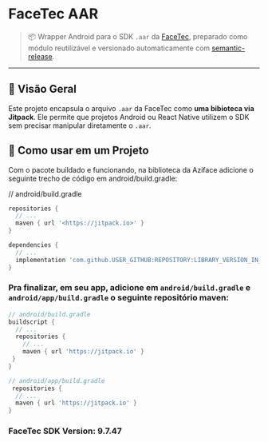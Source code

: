 # FaceTec AAR

> 📦 Wrapper Android para o SDK `.aar` da [FaceTec](https://dev.facetec.com/), preparado como módulo reutilizável e versionado automaticamente com [semantic-release](https://semantic-release.gitbook.io/semantic-release/).

---

## 📘 Visão Geral

Este projeto encapsula o arquivo `.aar` da FaceTec como **uma bibioteca via Jitpack**. Ele permite que projetos Android ou React Native utilizem o SDK sem precisar manipular diretamente o `.aar`.

## 🚀 Como usar em um Projeto

Com o pacote buildado e funcionando, na biblioteca da Aziface adicione o seguinte trecho de código em android/build.gradle:

// android/build.gradle

```groovy
repositories {
  // ...
  maven { url '<https://jitpack.io>' }
}
```

```groovy
dependencies {
  // ...
  implementation 'com.github.USER_GITHUB:REPOSITORY:LIBRARY_VERSION_IN_JITPACK'
}
```

### Pra finalizar, em seu app, adicione em `android/build.gradle` e `android/app/build.gradle` o seguinte repositório maven:

```groovy
// android/build.gradle
buildscript {
  // ...
  repositories {
    // ...
    maven { url 'https://jitpack.io' }
 }
}
```

```groovy
// android/app/build.gradle
 repositories {
  // ...
  maven { url 'https://jitpack.io' }
}
```

### FaceTec SDK Version: 9.7.47
